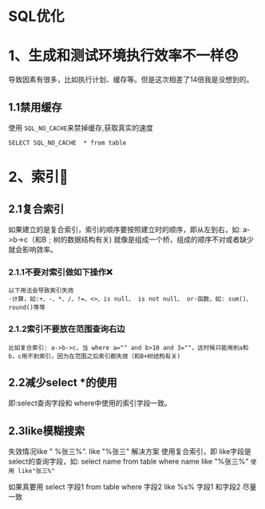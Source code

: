 # SQL优化

# 1、生成和测试环境执行效率不一样:disappointed:

导致因素有很多，比如执行计划、缓存等。但是这次相差了14倍我是没想到的。

## 1.1禁用缓存

使用 `SQL_NO_CACHE`来禁掉缓存,获取真实的速度

`SELECT SQL_NO_CACHE  * from table`  

# 2、索引:facepunch:

## 2.1复合索引

如果建立的是复合索引，索引的顺序要按照建立时的顺序，即从左到右，如: a->b->c（和B﹔树的数据结构有关)
就像是组成一个桥，组成的顺序不对或者缺少就会影响效率。

### 2.1.1不要对索引做如下操作:x:

```
以下用法会导致索引失效
·计算，如:+、-、*、/、!=、<>、is null、 is not null、 or·函数，如: sum()、 round()等等
```

### 2.1.2索引不要放在范围查询右边

```
比如复合索引: a->b->c，当 where a="" and b>10 and 3=""，这时候只能用到a和 b，c用不到索引，因为在范围之后索引都失效（和B+树结构有关)
```

## 2.2减少select *的使用

即:select查询字段和 where中使用的索引字段一致。

## 2.3like模糊搜索

失效情况like " %张三%". like "%张三"
解决方案
使用复合索引，即 like字段是select的查询字段，如: select name from table where name like "%张三%"
`使用 like"张三%"`

如果真要用 select 字段1 from table where 字段2 like %s% 字段1 和字段2 尽量一致
